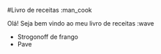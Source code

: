 #Livro de receitas :man_cook

Olá! Seja bem vindo ao meu livro de receitas :wave
 * Strogonoff de frango
 * Pave
